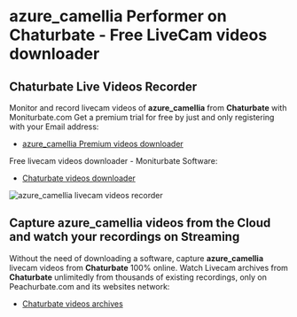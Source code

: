 # azure_camellia Performer on Chaturbate - Free LiveCam videos downloader

## Chaturbate Live Videos Recorder

Monitor and record livecam videos of **azure_camellia** from **Chaturbate** with Moniturbate.com
Get a premium trial for free by just and only registering with your Email address:
* [azure_camellia Premium videos downloader](https://moniturbate.com/request-demo-licence-key.html)

Free livecam videos downloader - Moniturbate Software:
* [Chaturbate videos downloader](https://moniturbate.com/moniturbate-download-software.html)

![azure_camellia livecam videos recorder](https://peachurnet.com/templates/moniturbate-software.png)


## Capture azure_camellia videos from the Cloud and watch your recordings on Streaming

Without the need of downloading a software, capture **azure_camellia** livecam videos from **Chaturbate** 100% online.
Watch Livecam archives from **Chaturbate** unlimitedly from thousands of existing recordings, only on Peachurbate.com and its websites network:
* [Chaturbate videos archives](https://peachurnet.com/)